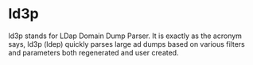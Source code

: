 # ld3p
ld3p stands for LDap Domain Dump Parser. It is exactly as the acronym says, ld3p (ldep) quickly parses large ad dumps based on various filters and parameters both regenerated and user created.
